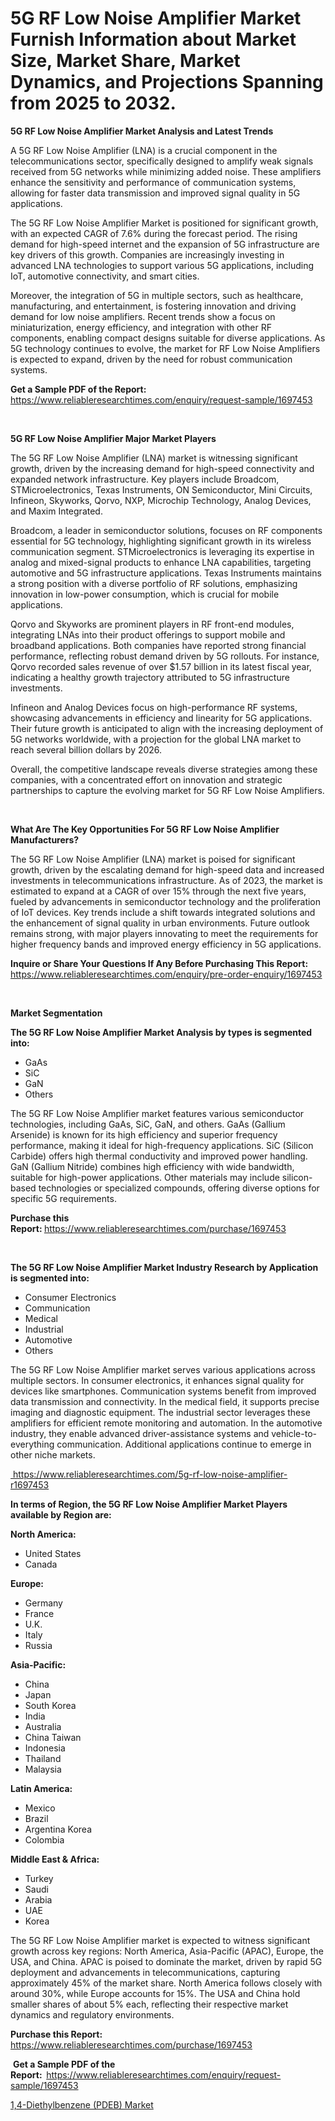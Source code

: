 <p><h1>5G RF Low Noise Amplifier Market Furnish Information about Market Size, Market Share, Market Dynamics, and Projections Spanning from 2025 to 2032.</h1></p><p><strong>5G RF Low Noise Amplifier Market Analysis and Latest Trends</strong></p>
<p><p>A 5G RF Low Noise Amplifier (LNA) is a crucial component in the telecommunications sector, specifically designed to amplify weak signals received from 5G networks while minimizing added noise. These amplifiers enhance the sensitivity and performance of communication systems, allowing for faster data transmission and improved signal quality in 5G applications.</p><p>The 5G RF Low Noise Amplifier Market is positioned for significant growth, with an expected CAGR of 7.6% during the forecast period. The rising demand for high-speed internet and the expansion of 5G infrastructure are key drivers of this growth. Companies are increasingly investing in advanced LNA technologies to support various 5G applications, including IoT, automotive connectivity, and smart cities.</p><p>Moreover, the integration of 5G in multiple sectors, such as healthcare, manufacturing, and entertainment, is fostering innovation and driving demand for low noise amplifiers. Recent trends show a focus on miniaturization, energy efficiency, and integration with other RF components, enabling compact designs suitable for diverse applications. As 5G technology continues to evolve, the market for RF Low Noise Amplifiers is expected to expand, driven by the need for robust communication systems.</p></p>
<p><strong>Get a Sample PDF of the Report:&nbsp;</strong> <a href="https://www.reliableresearchtimes.com/enquiry/request-sample/1697453?utm_campaign=3576&utm_medium=2&utm_source=Github&utm_content=ia&utm_term=24032025&utm_id=5g-rf-low-noise-amplifier">https://www.reliableresearchtimes.com/enquiry/request-sample/1697453</a></p>
<p>&nbsp;</p>
<p><strong>5G RF Low Noise Amplifier Major Market Players</strong></p>
<p><p>The 5G RF Low Noise Amplifier (LNA) market is witnessing significant growth, driven by the increasing demand for high-speed connectivity and expanded network infrastructure. Key players include Broadcom, STMicroelectronics, Texas Instruments, ON Semiconductor, Mini Circuits, Infineon, Skyworks, Qorvo, NXP, Microchip Technology, Analog Devices, and Maxim Integrated.</p><p>Broadcom, a leader in semiconductor solutions, focuses on RF components essential for 5G technology, highlighting significant growth in its wireless communication segment. STMicroelectronics is leveraging its expertise in analog and mixed-signal products to enhance LNA capabilities, targeting automotive and 5G infrastructure applications. Texas Instruments maintains a strong position with a diverse portfolio of RF solutions, emphasizing innovation in low-power consumption, which is crucial for mobile applications.</p><p>Qorvo and Skyworks are prominent players in RF front-end modules, integrating LNAs into their product offerings to support mobile and broadband applications. Both companies have reported strong financial performance, reflecting robust demand driven by 5G rollouts. For instance, Qorvo recorded sales revenue of over $1.57 billion in its latest fiscal year, indicating a healthy growth trajectory attributed to 5G infrastructure investments.</p><p>Infineon and Analog Devices focus on high-performance RF systems, showcasing advancements in efficiency and linearity for 5G applications. Their future growth is anticipated to align with the increasing deployment of 5G networks worldwide, with a projection for the global LNA market to reach several billion dollars by 2026.</p><p>Overall, the competitive landscape reveals diverse strategies among these companies, with a concentrated effort on innovation and strategic partnerships to capture the evolving market for 5G RF Low Noise Amplifiers.</p></p>
<p>&nbsp;</p>
<p><strong>What Are The Key Opportunities For 5G RF Low Noise Amplifier Manufacturers?</strong></p>
<p><p>The 5G RF Low Noise Amplifier (LNA) market is poised for significant growth, driven by the escalating demand for high-speed data and increased investments in telecommunications infrastructure. As of 2023, the market is estimated to expand at a CAGR of over 15% through the next five years, fueled by advancements in semiconductor technology and the proliferation of IoT devices. Key trends include a shift towards integrated solutions and the enhancement of signal quality in urban environments. Future outlook remains strong, with major players innovating to meet the requirements for higher frequency bands and improved energy efficiency in 5G applications.</p></p>
<p><strong>Inquire or Share Your Questions If Any Before Purchasing This Report:</strong> <a href="https://www.reliableresearchtimes.com/enquiry/pre-order-enquiry/1697453?utm_campaign=3576&utm_medium=2&utm_source=Github&utm_content=ia&utm_term=24032025&utm_id=5g-rf-low-noise-amplifier">https://www.reliableresearchtimes.com/enquiry/pre-order-enquiry/1697453</a></p>
<p>&nbsp;</p>
<p><strong>Market Segmentation</strong></p>
<p><strong>The 5G RF Low Noise Amplifier Market Analysis by types is segmented into:</strong></p>
<p><ul><li>GaAs</li><li>SiC</li><li>GaN</li><li>Others</li></ul></p>
<p><p>The 5G RF Low Noise Amplifier market features various semiconductor technologies, including GaAs, SiC, GaN, and others. GaAs (Gallium Arsenide) is known for its high efficiency and superior frequency performance, making it ideal for high-frequency applications. SiC (Silicon Carbide) offers high thermal conductivity and improved power handling. GaN (Gallium Nitride) combines high efficiency with wide bandwidth, suitable for high-power applications. Other materials may include silicon-based technologies or specialized compounds, offering diverse options for specific 5G requirements.</p></p>
<p><strong>Purchase this Report:&nbsp;</strong><a href="https://www.reliableresearchtimes.com/purchase/1697453?utm_campaign=3576&utm_medium=2&utm_source=Github&utm_content=ia&utm_term=24032025&utm_id=5g-rf-low-noise-amplifier">https://www.reliableresearchtimes.com/purchase/1697453</a></p>
<p>&nbsp;</p>
<p><strong>The 5G RF Low Noise Amplifier Market Industry Research by Application is segmented into:</strong></p>
<p><ul><li>Consumer Electronics</li><li>Communication</li><li>Medical</li><li>Industrial</li><li>Automotive</li><li>Others</li></ul></p>
<p><p>The 5G RF Low Noise Amplifier market serves various applications across multiple sectors. In consumer electronics, it enhances signal quality for devices like smartphones. Communication systems benefit from improved data transmission and connectivity. In the medical field, it supports precise imaging and diagnostic equipment. The industrial sector leverages these amplifiers for efficient remote monitoring and automation. In the automotive industry, they enable advanced driver-assistance systems and vehicle-to-everything communication. Additional applications continue to emerge in other niche markets.</p></p>
<p><a href="https://www.reliableresearchtimes.com/5g-rf-low-noise-amplifier-r1697453?utm_campaign=3576&utm_medium=2&utm_source=Github&utm_content=ia&utm_term=24032025&utm_id=5g-rf-low-noise-amplifier">&nbsp;https://www.reliableresearchtimes.com/5g-rf-low-noise-amplifier-r1697453</a></p>
<p><strong>In terms of Region, the 5G RF Low Noise Amplifier Market Players available by Region are:</strong></p>
<p>
    <p> <strong> North America: </strong>
        <ul>
            <li>United States</li>
            <li>Canada</li>
        </ul>
        </p> 
    <p> <strong> Europe: </strong>
        <ul>
            <li>Germany</li>
            <li>France</li>
            <li>U.K.</li>
            <li>Italy</li>
            <li>Russia</li>
        </ul>
        </p> 
    <p> <strong> Asia-Pacific: </strong>
        <ul>
            <li>China</li>
            <li>Japan</li>
            <li>South Korea</li>
            <li>India</li>
            <li>Australia</li>
            <li>China Taiwan</li>
            <li>Indonesia</li>
            <li>Thailand</li>
            <li>Malaysia</li>
        </ul>
        </p> 
    <p> <strong> Latin America: </strong>
        <ul>
            <li>Mexico</li>
            <li>Brazil</li>
            <li>Argentina Korea</li>
            <li>Colombia</li>
        </ul>
        </p> 
    <p> <strong> Middle East & Africa: </strong>
        <ul>
            <li>Turkey</li>
            <li>Saudi</li>
            <li>Arabia</li>
            <li>UAE</li>
            <li>Korea</li>
        </ul>
    </p>
    </p>
<p><p>The 5G RF Low Noise Amplifier market is expected to witness significant growth across key regions: North America, Asia-Pacific (APAC), Europe, the USA, and China. APAC is poised to dominate the market, driven by rapid 5G deployment and advancements in telecommunications, capturing approximately 45% of the market share. North America follows closely with around 30%, while Europe accounts for 15%. The USA and China hold smaller shares of about 5% each, reflecting their respective market dynamics and regulatory environments.</p></p>
<p><strong>Purchase this Report: </strong><a href="https://www.reliableresearchtimes.com/purchase/1697453?utm_campaign=3576&utm_medium=2&utm_source=Github&utm_content=ia&utm_term=24032025&utm_id=5g-rf-low-noise-amplifier">https://www.reliableresearchtimes.com/purchase/1697453</a></p>
<p>&nbsp;<strong>Get a Sample PDF of the Report:&nbsp;&nbsp;</strong><a href="https://www.reliableresearchtimes.com/enquiry/request-sample/1697453?utm_campaign=3576&utm_medium=2&utm_source=Github&utm_content=ia&utm_term=24032025&utm_id=5g-rf-low-noise-amplifier">https://www.reliableresearchtimes.com/enquiry/request-sample/1697453</a></p>
<p><strong></strong></p>
<p><p><a href="https://github.com/rreynagjysma65/Market-Research-Report-List-1/blob/main/14-diethylbenzene-pdeb-market.md?utm_campaign=3576&utm_medium=2&utm_source=Github&utm_content=ia&utm_term=24032025&utm_id=5g-rf-low-noise-amplifier">1,4-Diethylbenzene (PDEB) Market</a></p></p>